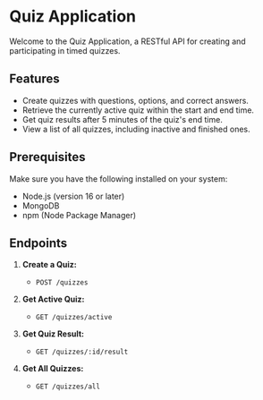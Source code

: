 # Quiz Application

Welcome to the Quiz Application, a RESTful API for creating and participating in timed quizzes.

## Features

- Create quizzes with questions, options, and correct answers.
- Retrieve the currently active quiz within the start and end time.
- Get quiz results after 5 minutes of the quiz's end time.
- View a list of all quizzes, including inactive and finished ones.

## Prerequisites

Make sure you have the following installed on your system:

- Node.js (version 16 or later)
- MongoDB
- npm (Node Package Manager)

## Endpoints

1. **Create a Quiz:**
   - `POST /quizzes`

2. **Get Active Quiz:**
   - `GET /quizzes/active`

3. **Get Quiz Result:**
   - `GET /quizzes/:id/result`

4. **Get All Quizzes:**
   - `GET /quizzes/all`

